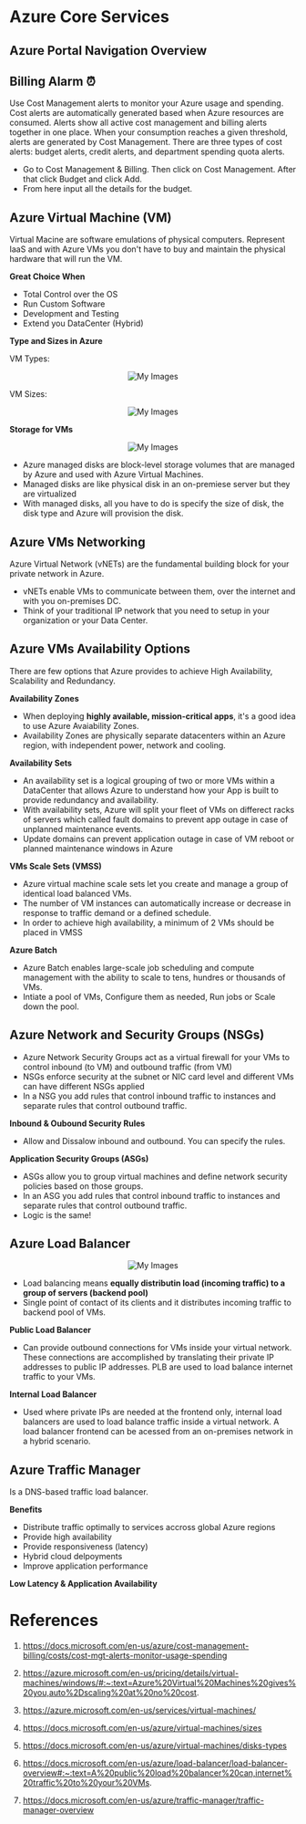 # Azure Core Services


## Azure Portal Navigation Overview


## Billing Alarm ⏰

Use Cost Management alerts to monitor your Azure usage and spending. Cost alerts are automatically generated based when Azure resources are consumed. Alerts show all active cost management and billing alerts together in one place. When your consumption reaches a given threshold, alerts are generated by Cost Management. There are three types of cost alerts: budget alerts, credit alerts, and department spending quota alerts.

* Go to Cost Management & Billing. Then click on Cost Management. After that click Budget and click Add.
* From here input all the details for the budget.


## Azure Virtual Machine (VM)

Virtual Macine are software emulations of physical computers. Represent IaaS and with Azure VMs you don't have to buy and maintain the physical hardware that will run the VM.

**Great Choice When**

* Total Control over the OS
* Run Custom Software
* Development and Testing
* Extend you DataCenter (Hybrid) 

**Type and Sizes in Azure**

VM Types:

<p align="center">
<img src="https://github.com/H0j3n/Azure-AZ-900-Notes/blob/master/img/vmtype.png" alt="My Images"></p>

VM Sizes:

<p align="center">
<img src="https://github.com/H0j3n/Azure-AZ-900-Notes/blob/master/img/vmsize.png" alt="My Images"></p>


**Storage for VMs**

<p align="center">
<img src="https://github.com/H0j3n/Azure-AZ-900-Notes/blob/master/img/vmdisk.png" alt="My Images"></p>

* Azure managed disks are block-level storage volumes that are managed by Azure and used with Azure Virtual Machines.
* Managed disks are like physical disk in an on-premiese server but they are virtualized
* With managed disks, all you have to do is specify the size of disk, the disk type and Azure will provision the disk.

## Azure VMs Networking 

Azure Virtual Network (vNETs) are the fundamental building block for your private network in Azure.

* vNETs enable VMs to communicate between them, over the internet and with you on-premises DC.
* Think of your traditional IP network that you need to setup in your organization or your Data Center.

## Azure VMs Availability Options

There are few options that Azure provides to achieve High Availability, Scalability and Redundancy.

**Availability Zones**

* When deploying **highly available, mission-critical apps**, it's a good idea to use Azure Avaiability Zones.
* Availability Zones are physically separate datacenters within an Azure region, with independent power, network and cooling.

**Availability Sets**

* An availability set is a logical grouping of two or more VMs within a DataCenter that allows Azure to understand how your App is built to provide redundancy and availability.
* With availability sets, Azure will split your fleet of VMs on differect racks of servers which called fault domains to prevent app outage in case of unplanned maintenance events.
* Update domains can prevent application outage in case of VM reboot or planned maintenance windows in Azure

**VMs Scale Sets (VMSS)**

* Azure virtual machine scale sets let you create and manage a group of identical load balanced VMs.
* The number of VM instances can automatically increase or decrease in response to traffic demand or a defined schedule.
* In order to achieve high availability, a minimum of 2 VMs should be placed in VMSS

**Azure Batch**

* Azure Batch enables large-scale job scheduling and compute management with the ability to scale to tens, hundres or thousands of VMs.
* Intiate a pool of VMs, Configure them as needed, Run jobs or Scale down the pool.

## Azure Network and Security Groups (NSGs)

* Azure Network Security Groups act as a virtual firewall for your VMs to control inbound (to VM) and outbound traffic (from VM)
* NSGs enforce security at the subnet or NIC card level and different VMs can have different NSGs applied
* In a NSG you add rules that control inbound traffic to instances and separate rules that control outbound traffic.

**Inbound & Oubound Security Rules**

* Allow and Dissalow inbound and outbound. You can specify the rules.

**Application Security Groups (ASGs)**

* ASGs allow you to group virtual machines and define network security policies based on those groups.
* In an ASG you add rules that control inbound traffic to instances and separate rules that control outbound traffic.
* Logic is the same!

## Azure Load Balancer

<p align="center">
<img src="https://github.com/H0j3n/Azure-AZ-900-Notes/blob/master/img/load-balancer.PNG" alt="My Images"></p>

* Load balancing means **equally distributin load (incoming traffic) to a group of servers (backend pool)**
* Single point of contact of its clients and it distributes incoming traffic to backend pool of VMs.

**Public Load Balancer**

* Can provide outbound connections for VMs inside your virtual network. These connections are accomplished by translating their private IP addresses to public IP addresses. PLB are used to load balance internet traffic to your VMs.

**Internal Load Balancer**

* Used where private IPs are needed at the frontend only, internal load balancers are used to load balance traffic inside a virtual network. A load balancer frontend can be acessed from an on-premises network in a hybrid scenario.

## Azure Traffic Manager

Is a DNS-based traffic load balancer.

**Benefits**

* Distribute traffic optimally to services accross global Azure regions
* Provide high availability
* Provide responsiveness (latency)
* Hybrid cloud delpoyments
* Improve application performance

**Low Latency & Application Availability**


# References

1. https://docs.microsoft.com/en-us/azure/cost-management-billing/costs/cost-mgt-alerts-monitor-usage-spending

2. https://azure.microsoft.com/en-us/pricing/details/virtual-machines/windows/#:~:text=Azure%20Virtual%20Machines%20gives%20you,auto%2Dscaling%20at%20no%20cost.

3. https://azure.microsoft.com/en-us/services/virtual-machines/

4. https://docs.microsoft.com/en-us/azure/virtual-machines/sizes

5. https://docs.microsoft.com/en-us/azure/virtual-machines/disks-types

6. https://docs.microsoft.com/en-us/azure/load-balancer/load-balancer-overview#:~:text=A%20public%20load%20balancer%20can,internet%20traffic%20to%20your%20VMs.

7. https://docs.microsoft.com/en-us/azure/traffic-manager/traffic-manager-overview